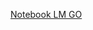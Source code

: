 
[Notebook LM GO](https://notebooklm.google.com/?_gl=1*mafe4g*_ga*MTg4Nzc3NzQzNC4xNzQ3NDQxMDgy*_ga_W0LDH41ZCB*czE3NDc0NDEwODIkbzEkZzAkdDE3NDc0NDEwODQkajYwJGwwJGgwJGRCWGZEXzFFal9FM05hbHRFTkt2WWp5dFZvM2ZNbHhPZlBn)
